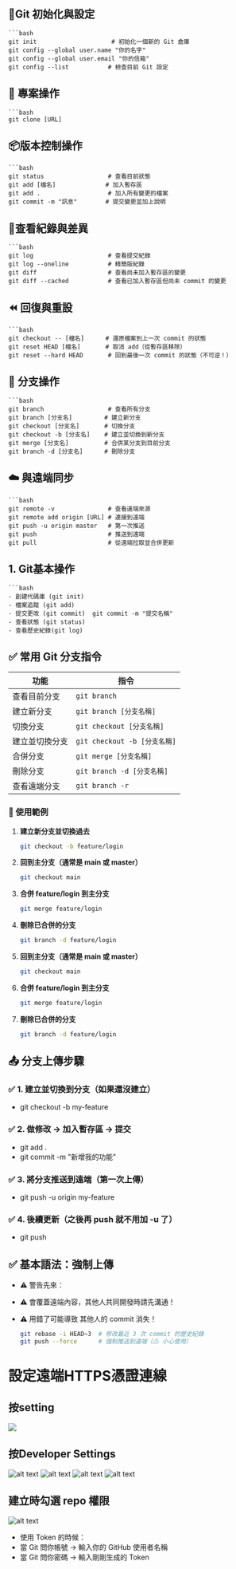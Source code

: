 ## 🔧Git 初始化與設定
    ```bash
    git init                     # 初始化一個新的 Git 倉庫
    git config --global user.name "你的名字"
    git config --global user.email "你的信箱"
    git config --list           # 檢查目前 Git 設定

## 📂 專案操作
    ```bash
    git clone [URL]   

## 📦版本控制操作
    ```bash
    git status                  # 查看目前狀態
    git add [檔名]              # 加入暫存區
    git add .                   # 加入所有變更的檔案
    git commit -m "訊息"        # 提交變更並加上說明

## 📜查看紀錄與差異
    ```bash
    git log                     # 查看提交紀錄
    git log --oneline           # 精簡版紀錄
    git diff                    # 查看尚未加入暫存區的變更
    git diff --cached           # 查看已加入暫存區但尚未 commit 的變更

## ⏪ 回復與重設
    ```bash
    git checkout -- [檔名]      # 還原檔案到上一次 commit 的狀態
    git reset HEAD [檔名]       # 取消 add（從暫存區移除）
    git reset --hard HEAD       # 回到最後一次 commit 的狀態（不可逆！）

## 🌿 分支操作
    ```bash
    git branch                  # 查看所有分支
    git branch [分支名]         # 建立新分支
    git checkout [分支名]       # 切換分支
    git checkout -b [分支名]    # 建立並切換到新分支
    git merge [分支名]          # 合併某分支到目前分支
    git branch -d [分支名]      # 刪除分支


## ☁️ 與遠端同步
    ```bash
    git remote -v               # 查看遠端來源
    git remote add origin [URL] # 連接到遠端
    git push -u origin master   # 第一次推送
    git push                    # 推送到遠端
    git pull                    # 從遠端拉取並合併更新


## 1. Git基本操作
    ```bash
    - 創建代碼庫 (git init)
    - 檔案追蹤 (git add)
    - 提交更改 (git commit)  git commit -m "提交名稱"
    - 查看狀態 (git status)
    - 查看歷史紀錄(git log)

## ✅ 常用 Git 分支指令

| 功能           | 指令                               |
|----------------|------------------------------------|
| 查看目前分支   | `git branch`                       |
| 建立新分支     | `git branch [分支名稱]`             |
| 切換分支       | `git checkout [分支名稱]`           |
| 建立並切換分支 | `git checkout -b [分支名稱]`        |
| 合併分支       | `git merge [分支名稱]`              |
| 刪除分支       | `git branch -d [分支名稱]`          |
| 查看遠端分支   | `git branch -r`                    |


### 📘 使用範例

1. **建立新分支並切換過去**
   ```bash
   git checkout -b feature/login
2. **回到主分支（通常是 main 或 master）**
    ```bash
    git checkout main
3. **合併 feature/login 到主分支**
    ```bash
    git merge feature/login
4. **刪除已合併的分支**
    ```bash
    git branch -d feature/login
5. **回到主分支（通常是 main 或 master）**
    ```bash
    git checkout main
6. **合併 feature/login 到主分支**
    ```bash
    git merge feature/login
7. **刪除已合併的分支**
    ```bash
    git branch -d feature/login

## 📤 分支上傳步驟

### ✅ 1. 建立並切換到分支（如果還沒建立）
- git checkout -b my-feature
### ✅ 2. 做修改 → 加入暫存區 → 提交
- git add .
- git commit -m "新增我的功能"
### ✅ 3. 將分支推送到遠端（第一次上傳）
- git push -u origin my-feature
### ✅ 4. 後續更新（之後再 push 就不用加 -u 了）
- git push

## ✅ 基本語法：強制上傳
- ⚠️ 警告先來：
- ⚠️ 會覆蓋遠端內容，其他人共同開發時請先溝通！
- ⚠️ 用錯了可能導致 其他人的 commit 消失！

    ```bash
    git rebase -i HEAD~3  # 修改最近 3 次 commit 的歷史紀錄
    git push --force      # 強制推送到遠端（⚠ 小心使用）

# 設定遠端HTTPS憑證連線
## 按setting
![](image.png)
## 按Developer Settings
![alt text](image-1.png)
![alt text](image-2.png)
![alt text](image-3.png)
![alt text](image-4.png)
## 建立時勾選 repo 權限
![alt text](image-5.png)

- 使用 Token 的時候：
- 當 Git 問你帳號 → 輸入你的 GitHub 使用者名稱
- 當 Git 問你密碼 → 輸入剛剛生成的 Token
